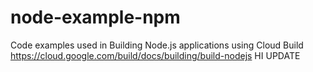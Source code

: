 # node-example-npm
Code examples used in Building Node.js applications using Cloud Build
https://cloud.google.com/build/docs/building/build-nodejs
HI UPDATE
